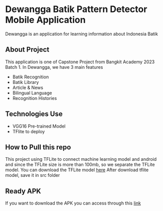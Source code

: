 # Dewangga Batik Pattern Detector Mobile Application
<!-- * [License](#license) -->
Dewangga is an application for learning information about Indonesia Batik



## About Project
<!-- * [License](#license) -->
This application is one of Capstone Project from Bangkit Academy 2023 Batch 1.
In Dewangga, we have 3 main features
* Batik Recognition
* Batik Library
* Article & News
* Bilingual Language
* Recognition Histories

## Technologies Use
<!-- * [License](#license) -->
* VGG16 Pre-trained Model
* TFlite to deploy

## How to Pull this repo
<!-- * [License](#license) -->
This project using TFLite to connect machine learning model and android and since the TFLite size is more than 100mb, so we separate the TFLite model.
You can download the TFLite model [here](https://drive.google.com/drive/folders/1dhcaQDhJjIlK9MZDESjd_nKCh4yGaRqq?usp=drive_link)
After download tflite model, save it in src folder

## Ready APK
If you want to download the APK you can access through this [link](https://drive.google.com/drive/folders/19Km_3pPvakEHUPbEy1oOPKqzZH3u-Yrb?usp=drive_link)
